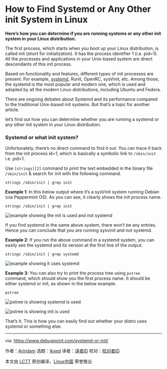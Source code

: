 [#]: subject: "How to Find Systemd or Any Other init System in Linux"
[#]: via: "https://www.debugpoint.com/systemd-or-init/"
[#]: author: "Arindam https://www.debugpoint.com/author/admin1/"
[#]: collector: "lkxed"
[#]: translator: " "
[#]: reviewer: " "
[#]: publisher: " "
[#]: url: " "

How to Find Systemd or Any Other init System in Linux
======

**Here’s how you can determine if you are running systems or any other init system in your Linux distribution.**

The first process, which starts when you boot up your Linux distribution, is called init (short for initialization). It has the process identifier 1 (i.e. pid=1). All the processes and applications in your Unix-based system are direct descendants of this init process.

Based on functionality and features, different types of init processes are present. For example, [systemd][1], Runit, OpenRC, sysVinit, etc. Among those, the systemd is the most popular and modern one, which is used and adopted by all the modern Linux distributions, including Ubuntu and Fedora.

There are ongoing debates about Systemd and its performance compared to the traditional Unix-based init systems. But that’s a topic for another article.

let’s find out how you can determine whether you are running a systemd or any other init system in your Linux distribution.

### Systemd or what init system?

Unfortunately, there’s no direct command to find it out. You can trace it back from the init process id=1, which is basically a symbolic link to `/sbin/init` i.e. pid=1.

Use `[strings][2]` command to print the text embedded in the binary file `/sbin/init` & search for init with the following command.

```
strings /sbin/init | grep init
```

**Example 1**: In this below output where it’s a sysVinit system running Debian (via Peppermint OS). As you can see, it clearly shows the init process name.

```
strings /sbin/init | grep init
```

![example showing the init is used and not systemd][3]

If you find systemd in the same above system, there won’t be any entries. Hence you can conclude that you are running sysvinit and not systemd.

**Example 2**: If you run the above command in a systemd system, you can easily see the systemd and its version at the first line of the output.

```
strings /sbin/init | grep systemd
```

![example showing it uses systemd][4]

**Example 3**: You can also try to print the process tree using `pstree` command, which should show you the first process name. It should be either systemd or init, as shown in the below example.

```
pstree
```

![pstree is showing systemd is used][5]

![pstree is showing init is used][6]

That’s it. This is how you can easily find out whether your distro uses systemd or something else.

--------------------------------------------------------------------------------

via: https://www.debugpoint.com/systemd-or-init/

作者：[Arindam][a]
选题：[lkxed][b]
译者：[译者ID](https://github.com/译者ID)
校对：[校对者ID](https://github.com/校对者ID)

本文由 [LCTT](https://github.com/LCTT/TranslateProject) 原创编译，[Linux中国](https://linux.cn/) 荣誉推出

[a]: https://www.debugpoint.com/author/admin1/
[b]: https://github.com/lkxed
[1]: https://www.debugpoint.com/tag/systemd
[2]: https://linux.die.net/man/1/strings
[3]: https://www.debugpoint.com/wp-content/uploads/2022/11/example-showing-the-init-is-used-and-not-systemd.jpg
[4]: https://www.debugpoint.com/wp-content/uploads/2022/11/example-showing-it-uses-systemd.jpg
[5]: https://www.debugpoint.com/wp-content/uploads/2022/11/pstree-is-showing-systemd-is-used.jpg
[6]: https://www.debugpoint.com/wp-content/uploads/2022/11/pstree-is-showing-init-is-used.jpg
